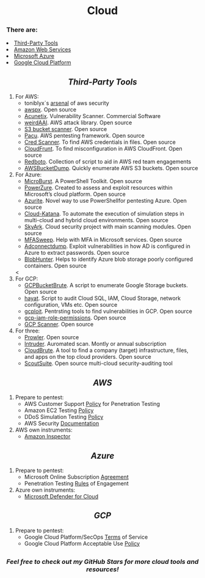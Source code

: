 <h1 align='center'>Cloud</h1>
<h3>There are:</h3>
  <li><a href='Tools'>Third-Party Tools</a>
  <li><a href='AWS'>Amazon Web Services</a>
  <li><a href='Azure'>Microsoft Azure</a>
  <li><a href='GCP'>Google Cloud Platform</a>

<h2 align='center' id='Tools'><em>Third-Party Tools</em></h2>
<ol>
  <li>For AWS:
    <ul>
      <li>toniblyx`s <a href='https://github.com/toniblyx/my-arsenal-of-aws-security-tools#Offensive'>arsenal</a> of aws security
      <li><a href='https://github.com/WithSecureLabs/awspx'>awspx</a>. Open source
      <li><a href='https://www.acunetix.com/'>Acunetix</a>. Vulnerability Scanner. Commercial Software
      <li><a href='https://github.com/carnal0wnage/weirdAAL'>weirdAAl</a>. AWS attack library. Open source
      <li><a href='https://github.com/RhinoSecurityLabs/Security-Research/tree/master/tools/aws-pentest-tools/s3'>S3 bucket scanner</a>. Open source
      <li><a href='https://github.com/RhinoSecurityLabs/pacu'>Pacu</a>. AWS pentesting framework. Open source
      <li><a href='https://github.com/disruptops/cred_scanner'>Cred Scanner</a>. To find AWS credentials in files. Open source
      <li><a href='https://github.com/MindPointGroup/cloudfrunt'>CloudFrunt</a>. To find misconfiguration in AWS CloudFront. Open source
      <li><a href='https://github.com/ihamburglar/Redboto'>Redboto</a>. Collection of script to aid in AWS red team engagements
      <li><a href='https://github.com/jordanpotti/AWSBucketDump'>AWSBucketDump</a>. Quickly enumerate AWS S3 buckets. Open source
    </ul>
  <li>For Azure:
    <ul>
      <li><a href='https://github.com/NetSPI/MicroBurst'>MicroBurst</a>. A PowerShell Toolkit. Open source
      <li><a href='https://github.com/hausec/PowerZure'>PowerZure</a>. Created to assess and exploit resources within Microsoft’s cloud platform. Open source
      <li><a href='https://github.com/FSecureLABS/Azurite'>Azurite</a>. Novel way to use PowerShellfor pentesting Azure. Open source
      <li><a href='https://github.com/Azure/Cloud-Katana'>Cloud-Katana</a>. To automate the execution of simulation steps in multi-cloud and hybrid cloud environments. Open source
      <li><a href='https://github.com/cyberark/SkyArk'>SkyArk</a>. Cloud security project with main scanning modules. Open source
      <li><a href='https://github.com/dafthack/MFASweep'>MFASweep</a>. Help with MFA in Microsoft services. Open source
      <li><a href='https://github.com/dirkjanm/adconnectdump'>Adconnectdump</a>. Exploit vulnerabilities in how AD is configured in Azure to extract passwords. Open source
      <li><a href='https://github.com/cyberark/BlobHunter'>BlobHunter</a>. Helps to identify Azure blob storage poorly configured containers. Open source
    </ul>
  <<li>For GCP:
    <ul>
      <li><a href='https://github.com/RhinoSecurityLabs/GCPBucketBrute'>GCPBucketBrute</a>. A script to enumerate Google Storage buckets. Open source
      <li><a href='https://github.com/DenizParlak/hayat'>hayat</a>. Script to audit Cloud SQL, IAM, Cloud Storage, network configuration, VMs etc. Open source
      <li><a href='https://github.com/dxa4481/gcploit'>gcploit</a>. Pentrsting tools to find vulnerabilities in GCP. Open source
      <li><a href='https://github.com/darkbitio/gcp-iam-role-permissions'>gcp-iam-role-permissions</a>. Open source
      <li><a href='https://github.com/google/gcp_scanner'>GCP Scanner</a>. Open source
    </ul>
  <li>For three:
    <ul>
      <li><a href='https://github.com/prowler-cloud/prowler'>Prowler</a>. Open source
      <li><a href='https://www.intruder.io/'>Intruder</a>. Auromated scan. Montly or annual subscription
      <li><a href='https://github.com/0xsha/CloudBrute'>CloudBrute</a>. A tool to find a company (target) infrastructure, files, and apps on the top cloud providers. Open source
      <li><a href='https://github.com/nccgroup/ScoutSuite'>ScoutSuite</a>. Open source multi-cloud security-auditing tool
    </ul>
</ol>

<h2 align='center' id='AWS'><em>AWS</em></h2>
<ol>
  <li>Prepare to pentest:
  <ul>
    <li>AWS Customer Support <a href='https://aws.amazon.com/security/penetration-testing/'>Policy</a> for Penetration Testing
    <li>Amazon EC2 Testing <a href='https://aws.amazon.com/ec2/testing/'>Policy</a>
    <li>DDoS Simulation Testing <a href='https://aws.amazon.com/security/ddos-simulation-testing/'>Policy</a>
    <li>AWS Security <a href='https://docs.aws.amazon.com/security/'>Documentation</a>
  </ul>
  <li>AWS own instruments:
    <ul>
      <li><a href='https://aws.amazon.com/inspector/'>Amazon Inspector</a>
    </ul>
</ol>

<h2 align='center' id='Azure'><em>Azure</em></h2>
<ol>
  <li>Prepare to pentest:
  <ul>
    <li>Microsoft Online Subscription <a href='https://azure.microsoft.com/en-us/support/legal/subscription-agreement'>Agreement</a>
    <li>Penetration Testing <a href='https://www.microsoft.com/en-us/msrc/pentest-rules-of-engagement/'>Rules</a> of Engagement
  </ul>
    <li>Azure own instruments:
    <ul>
      <li><a href='https://www.microsoft.com/en-ca/security/business/cloud-security/microsoft-defender-cloud'>Microsoft Defender for Cloud</a>
    </ul>
</ol>

<h2 align='center' id='GCP'><em>GCP</em></h2>
<ol>
  <li>Prepare to pentest:
  <ul>
    <li>Google Cloud Platform/SecOps <a href='https://cloud.google.com/terms'>Terms</a> of Service
    <li>Google Cloud Platform Acceptable Use <a href='https://cloud.google.com/terms/aup?hl=ru'>Policy</a>
  </ul>
</ol>
<h2 align='center'></h2>
<h3 align='center'><em>Feel free to check out my GitHub Stars for more cloud tools and resources!</em></h3>
